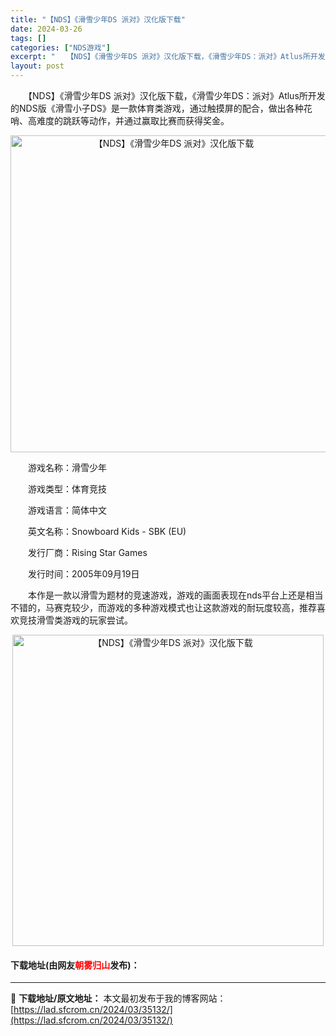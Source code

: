 ```yaml
---
title: "【NDS】《滑雪少年DS 派对》汉化版下载"
date: 2024-03-26
tags: []
categories: ["NDS游戏"]
excerpt: "　　【NDS】《滑雪少年DS 派对》汉化版下载，《滑雪少年DS：派对》Atlus所开发的NDS版《滑雪小子DS》是一款体育类游戏，通过触摸屏的配合，做出各种花哨、高难度的跳跃等动作，并通过赢取比赛而获得奖金。 　　游戏名称：滑雪少年 　　游戏类型：体育竞技 　　游戏语言：简体中文 　　英文名称：Sn&hellip;"
layout: post
---
```


 <p>　　【NDS】《滑雪少年DS 派对》汉化版下载，《滑雪少年DS：派对》Atlus所开发的NDS版《滑雪小子DS》是一款体育类游戏，通过触摸屏的配合，做出各种花哨、高难度的跳跃等动作，并通过赢取比赛而获得奖金。</p> <p align="center"><img align="" border="0" src="https://lad.sfcrom.cn/wp-content/uploads/2024/03/20240326_66022ae33f1d3.png" width="507" alt="【NDS】《滑雪少年DS 派对》汉化版下载" /></p> <p>　　游戏名称：滑雪少年</p> <p>　　游戏类型：体育竞技</p> <p>　　游戏语言：简体中文</p> <p>　　英文名称：Snowboard Kids - SBK (EU)</p> <p>　　发行厂商：Rising Star Games</p> <p>　　发行时间：2005年09月19日</p> <p>　　本作是一款以滑雪为题材的竞速游戏，游戏的画面表现在nds平台上还是相当不错的，马赛克较少，而游戏的多种游戏模式也让这款游戏的耐玩度较高，推荐喜欢竞技滑雪类游戏的玩家尝试。</p> <p align="center"><img align="" border="0" src="https://lad.sfcrom.cn/wp-content/uploads/2024/03/20240326_66022ae3eb69a.png" width="498" alt="【NDS】《滑雪少年DS 派对》汉化版下载" /></p> <p><h4>下载地址(由网友<font color="red">朝雾归山</font>发布)：</h4></p> 

---
📖 **下载地址/原文地址：** 本文最初发布于我的博客网站：[https://lad.sfcrom.cn/2024/03/35132/](https://lad.sfcrom.cn/2024/03/35132/)
